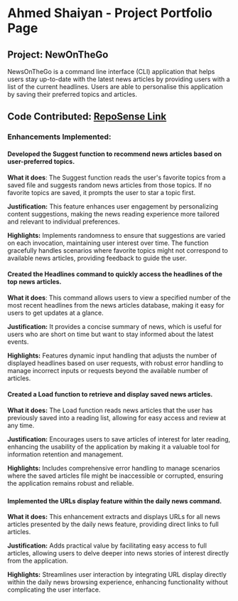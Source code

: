 # Ahmed Shaiyan - Project Portfolio Page

## Project: NewOnTheGo

NewsOnTheGo is a command line interface (CLI) application that helps users stay up-to-date with the latest news
articles by providing users with a list of the current headlines. Users are able to personalise this application by
saving their preferred topics and articles.

<h2> Code Contributed: 
<a target="_blank" href="https://nus-cs2113-ay2324s2.github.io/tp-dashboard/?search=ahmedshaiyan&breakdown=true">
RepoSense Link
</a>
</h2>



### Enhancements Implemented:
#### Developed the Suggest function to recommend news articles based on user-preferred topics.

**What it does**: The Suggest function reads the user's favorite topics from a saved file and suggests random news articles from those topics. If no favorite topics are saved, it prompts the user to star a topic first.

**Justification:** This feature enhances user engagement by personalizing content suggestions, making the news reading experience more tailored and relevant to individual preferences.

**Highlights:** Implements randomness to ensure that suggestions are varied on each invocation, maintaining user interest over time. The function gracefully handles scenarios where favorite topics might not correspond to available news articles, providing feedback to guide the user.

#### Created the Headlines command to quickly access the headlines of the top news articles.

**What it does**: This command allows users to view a specified number of the most recent headlines from the news articles database, making it easy for users to get updates at a glance.

**Justification:** It provides a concise summary of news, which is useful for users who are short on time but want to stay informed about the latest events.

**Highlights:** Features dynamic input handling that adjusts the number of displayed headlines based on user requests, with robust error handling to manage incorrect inputs or requests beyond the available number of articles.

#### Created a Load function to retrieve and display saved news articles.

**What it does:** The Load function reads news articles that the user has previously saved into a reading list, allowing for easy access and review at any time.

**Justification:** Encourages users to save articles of interest for later reading, enhancing the usability of the application by making it a valuable tool for information retention and management.

**Highlights:** Includes comprehensive error handling to manage scenarios where the saved articles file might be inaccessible or corrupted, ensuring the application remains robust and reliable.

###
#### Implemented the URLs display feature within the daily news command.

**What it does:** This enhancement extracts and displays URLs for all news articles presented by the daily news feature, providing direct links to full articles.

**Justification:** Adds practical value by facilitating easy access to full articles, allowing users to delve deeper into news stories of interest directly from the application.

**Highlights:** Streamlines user interaction by integrating URL display directly within the daily news browsing experience, enhancing functionality without complicating the user interface.
